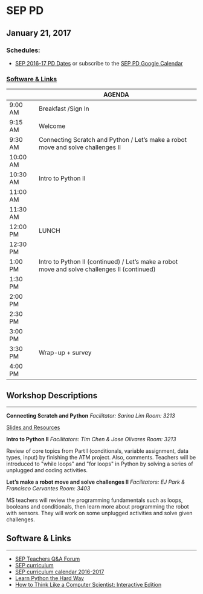 # SEP PD
## January 21, 2017

### Schedules:
* [SEP 2016-17 PD Dates](https://drive.google.com/open?id=1scIhCYFxiCcKbgI1CG4HbLP8kZ7sSzzJVxxi3erTzkc) or subscribe to the [SEP PD Google Calendar](https://calendar.google.com/calendar/embed?src=strongschools.nyc_p8ub77g79n2k4f4ufi238pjh6k%40group.calendar.google.com&ctz=America/New_York) 

### [Software & Links](#links)

|| AGENDA
| ------| ------------- |
| 9:00 AM |Breakfast /Sign In
9:15 AM |Welcome
9:30 AM |Connecting Scratch and Python / Let’s make a robot move and solve challenges II
10:00 AM |
10:30 AM |Intro to Python II
11:00 AM |
11:30 AM | 
12:00 PM |LUNCH
12:30 PM |
1:00 PM |Intro to Python II (continued) / Let’s make a robot move and solve challenges II (continued)
1:30 PM |
2:00 PM |
2:30 PM |
3:00 PM |
3:30 PM |Wrap-up + survey
4:00 PM |

## Workshop Descriptions
***
**Connecting Scratch and Python**
*Facilitator: Sarina Lim*
*Room: 3213*

[Slides and Resources](https://drive.google.com/drive/folders/0B3omYkYPfQ0ybkJzT1dKT3pqWnc?usp=sharing)

**Intro to Python II**
*Facilitators: Tim Chen & Jose Olivares*
*Room: 3213*

Review of core topics from Part I (conditionals, variable assignment, data types, input) by finishing the ATM project.  Also, comments. Teachers will be introduced to "while loops" and "for loops" in Python by solving a series of unplugged and coding activities.

**Let’s make a robot move and solve challenges II**
*Facilitators: EJ Park & Francisco Cervantes*
*Room: 3403*

MS teachers will review the programming fundamentals such as loops, booleans and conditionals, then learn more about programming the robot with sensors. They will work on some unplugged activities and solve given challenges.

## <a name="links">Software & Links</a>
***
* [SEP Teachers Q&A Forum](http://tinyurl.com/septeachers)
* [SEP curriculum](https://drive.google.com/open?id=0B8D2ft9M8qQCamQwZGpJMEU2TEk)
* [SEP curriculum calendar 2016-2017](https://docs.google.com/a/strongschools.nyc/document/d/10a8UPH6-v-aoAXGVo1c68VapsTHkJXgzROd6vStX6ZU/edit?usp=sharing)
* [Learn Python the Hard Way](https://learnpythonthehardway.org/)
* [How to Think Like a Computer Scientist: Interactive Edition](http://interactivepython.org/courselib/static/thinkcspy/index.html)

